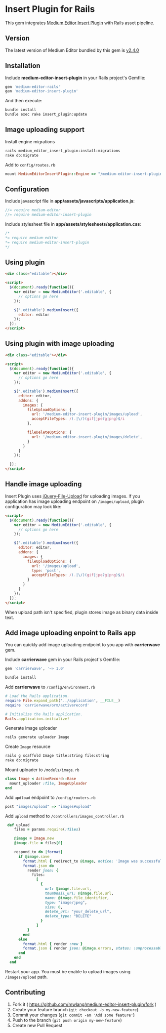 # Insert Plugin for Rails

This gem integrates [Medium Editor Insert Plugin](https://github.com/orthes/medium-editor-insert-plugin) with Rails asset pipeline.

## Version

The latest version of Medium Editor bundled by this gem is [v2.4.0](https://github.com/orthes/medium-editor-insert-plugin/releases)

## Installation

Include **medium-editor-insert-plugin** in your Rails project's Gemfile:

```ruby
gem 'medium-editor-rails'
gem 'medium-editor-insert-plugin'
```

And then execute:

```bash
bundle install
bundle exec rake insert_plugin:update
```

## Image uploading support

Install engine migrations

```bash
rails medium_editor_insert_plugin:install:migrations
rake db:migrate
```

Add to `config/routes.rb`
```ruby
mount MediumEditorInsertPlugin::Engine => "/medium-editor-insert-plugin"
```

## Configuration

Include javascript file in **app/assets/javascripts/application.js**:

```javascript
//= require medium-editor
//= require medium-editor-insert-plugin
```

Include stylesheet file in **app/assets/stylesheets/application.css**:

```css
/*
*= require medium-editor
*= require medium-editor-insert-plugin
*/
```

## Using plugin

```html
<div class="editable"></div>

<script>
  $(document).ready(function(){
    var editor = new MediumEditor('.editable', {
      // options go here
    });

    $('.editable').mediumInsert({
      editor: editor
    });
  });
</script>
```

## Using plugin with image uploading

```html
<div class="editable"></div>

<script>
  $(document).ready(function(){
    var editor = new MediumEditor('.editable', {
      // options go here
    });

    $('.editable').mediumInsert({
      editor: editor,
      addons: {
        images: {
          fileUploadOptions: {
            url: '/medium-editor-insert-plugin/images/upload',
            acceptFileTypes: /(.|\/)(gif|jpe?g|png)$/i
          },

          fileDeleteOptions: {
            url: '/medium-editor-insert-plugin/images/delete',
          }
        }
      }
    });

  });
</script>
```

## Handle image uploading

Insert Plugin uses [jQuery-File-Upload](https://github.com/blueimp/jQuery-File-Upload/wiki/Options) for uploading images.
If you application has image uploading endpoint on `/images/upload`, plugin configuration may look like:

```html
<script>
  $(document).ready(function(){
    var editor = new MediumEditor('.editable', {
      // options go here
    });

    $('.editable').mediumInsert({
      editor: editor,
      addons: {
        images: {
          fileUploadOptions: {
            url: '/images/upload',
            type: 'post',
            acceptFileTypes: /(.|\/)(gif|jpe?g|png)$/i
          }
        }
      }
    });
  });
</script>
```
When upload path isn't specified, plugin stores image as binary data inside text.

## Add image uploading enpoint to Rails app

You can quickly add image uploading endpoint to you app with **carrierwave** gem.

Include **carrierwave** gem in your Rails project's Gemfile:

```ruby
gem 'carrierwave', '~> 1.0'
```
```bash
bundle install
```

Add **carrierwave** to `/config/environment.rb`
```ruby
# Load the Rails application.
require File.expand_path('../application', __FILE__)
require 'carrierwave/orm/activerecord'

# Initialize the Rails application.
Rails.application.initialize!
```

Generate image uploader
```bash
rails generate uploader Image
```

Create `Image` resource
```bash
rails g scaffold Image title:string file:string
rake db:migrate
```

Mount uploader to `/models/image.rb`
```ruby
class Image < ActiveRecord::Base
  mount_uploader :file, ImageUploader
end
```

Add `updload` endpoint to `/config/routers.rb`
```ruby
post "images/upload" => "images#upload"
```

Add `upload` method to `/controllers/images_controller.rb`
```ruby
 def upload
    files = params.require(:files)

    @image = Image.new
    @image.file = files[0]

    respond_to do |format|
      if @image.save
        format.html { redirect_to @image, notice: 'Image was successfully created.' }
        format.json do
          render json: {
            files:
              [
                {
                  url: @image.file.url,
                  thumbnail_url: @image.file.url,
                  name: @image.file_identifier,
                  type: "image/jpeg",
                  size: 0,
                  delete_url: "your_delete_url",
                  delete_type: "DELETE"
                }
              ]
          }
        end
      else
        format.html { render :new }
        format.json { render json: @image.errors, status: :unprocessable_entity }
      end
    end
  end
```

Restart your app. You must be enable to upload images using `/images/upload` path.

## Contributing

1. Fork it ( https://github.com/mwlang/medium-editor-insert-plugin/fork )
2. Create your feature branch (`git checkout -b my-new-feature`)
3. Commit your changes (`git commit -am 'Add some feature'`)
4. Push to the branch (`git push origin my-new-feature`)
5. Create new Pull Request
